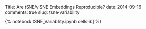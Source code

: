 Title: Are tSNE/viSNE Embeddings Reproducible?
date: 2014-09-16
comments: true
slug: tsne-variability

{% notebook tSNE_Variability.ipynb cells[6:] %}
